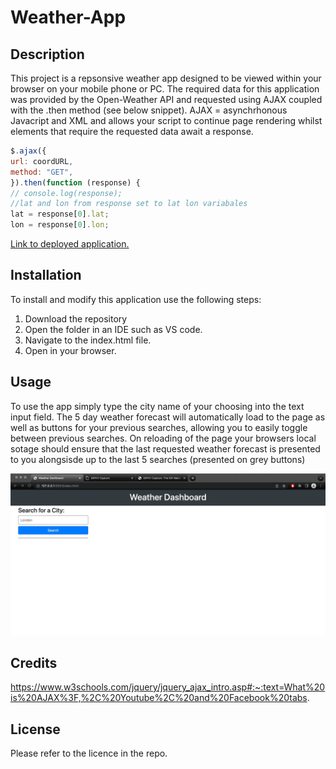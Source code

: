 # Weather-App

## Description

This project is a repsonsive weather app designed to be viewed within your browser on your mobile phone or PC. The required data for this application was provided by the Open-Weather API and requested using AJAX coupled with the .then method (see below snippet). AJAX = asynchrhonous Javacript and XML and allows your script to continue page rendering whilst elements that require the requested data await a response.

```javascript
$.ajax({
url: coordURL,
method: "GET",
}).then(function (response) {
// console.log(response);
//lat and lon from response set to lat lon variabales
lat = response[0].lat;
lon = response[0].lon;
```

[Link to deployed application.](https://omalik92.github.io/Weather-Dashboard/)

## Installation

To install and modify this application use the following steps:

1. Download the repository
2. Open the folder in an IDE such as VS code.
3. Navigate to the index.html file.
4. Open in your browser.

## Usage

To use the app simply type the city name of your choosing into the text input field. The 5 day weather forecast will automatically load to the page as well as buttons for your previous searches, allowing you to easily toggle between previous searches. On reloading of the page your browsers local sotage should ensure that the last requested weather forecast is presented to you alongsisde up to the last 5 searches (presented on grey buttons)

![web page screen shot](./assets/Pictures/Weather%20App%20Demo.gif)

## Credits

https://www.w3schools.com/jquery/jquery_ajax_intro.asp#:~:text=What%20is%20AJAX%3F,%2C%20Youtube%2C%20and%20Facebook%20tabs.

## License

Please refer to the licence in the repo.
